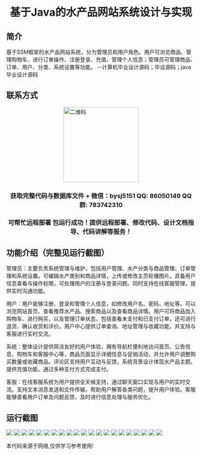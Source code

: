 <p><h1 align="center">基于Java的水产品网站系统设计与实现</h1></p>

## 简介
基于SSM框架的水产品网站系统，分为管理员和用户角色。用户可浏览商品、管理购物车、进行订单操作、注册登录、充值、管理个人信息；管理员可管理商品、订单、用户、分类、系统设置等功能。    --计算机毕业设计源码；毕设源码；java毕业设计源码


## 联系方式
<img src="https://bs-1329754181.cos.ap-shanghai.myqcloud.com/wx.jpg" alt="二维码" style="display: block; margin: 0 auto;" width="200px">
<p><h3 align="center">获取完整代码与数据库文件 + 微信：bysj5151 QQ: 86050149 QQ群: 783742310</h3></p>
<p><h3 align="center">可帮忙远程部署 包运行成功！提供远程部署、修改代码、设计文档指导、代码讲解等服务！</h3></p>

## 功能介绍（完整见运行截图）
管理员：主要负责系统管理与维护，包括用户管理、水产分类与商品管理、订单管理和系统设置。可编辑水产类别和商品详情，上传或修改主页轮播图片。具备用户信息查看与操作权限，可处理用户的注册与登录问题。同时支持在线客服管理，提供实时沟通功能。

用户：用户能够注册、登录和管理个人信息，如修改用户名、密码、地址等。可以浏览网站首页、查看推荐水产品、搜索商品以及查看商品详情。用户可将商品加入购物车、进行购买，以及管理订单状态，包括查看未支付和已支付订单，还可进行退货、确认收货和评价。用户中心提供订单查询、地址管理与收藏功能，并支持与客服进行实时交流。

系统：整体设计提供简洁友好的用户体验，拥有导航栏便利地访问首页、公告信息、购物车和客服中心等，商品页面显示详细信息与促销活动，并允许用户调整购买数量或收藏商品。评论区支持用户互动与反馈，系统背景设计体现水产品主题。提供充值功能，通过多种支付方式完成支付。

客服：在线客服系统为用户提供全天候支持，通过聊天窗口实现与用户的实时交流。支持文本消息发送和文件传输，帮助用户解答各类问题，提升用户体验。客服能够查看用户订单及问题反馈，及时进行信息处理与服务优化。


## 运行截图
![](https://bs-1329754181.cos.ap-shanghai.myqcloud.com/ssm/AquacultureWebsiteSystem/img/001.jpg)
![](https://bs-1329754181.cos.ap-shanghai.myqcloud.com/ssm/AquacultureWebsiteSystem/img/002.jpg)
![](https://bs-1329754181.cos.ap-shanghai.myqcloud.com/ssm/AquacultureWebsiteSystem/img/003.jpg)
![](https://bs-1329754181.cos.ap-shanghai.myqcloud.com/ssm/AquacultureWebsiteSystem/img/004.jpg)
![](https://bs-1329754181.cos.ap-shanghai.myqcloud.com/ssm/AquacultureWebsiteSystem/img/005.jpg)
![](https://bs-1329754181.cos.ap-shanghai.myqcloud.com/ssm/AquacultureWebsiteSystem/img/006.jpg)
![](https://bs-1329754181.cos.ap-shanghai.myqcloud.com/ssm/AquacultureWebsiteSystem/img/007.jpg)
![](https://bs-1329754181.cos.ap-shanghai.myqcloud.com/ssm/AquacultureWebsiteSystem/img/008.jpg)
![](https://bs-1329754181.cos.ap-shanghai.myqcloud.com/ssm/AquacultureWebsiteSystem/img/009.jpg)
![](https://bs-1329754181.cos.ap-shanghai.myqcloud.com/ssm/AquacultureWebsiteSystem/img/010.jpg)
![](https://bs-1329754181.cos.ap-shanghai.myqcloud.com/ssm/AquacultureWebsiteSystem/img/011.jpg)
![](https://bs-1329754181.cos.ap-shanghai.myqcloud.com/ssm/AquacultureWebsiteSystem/img/012.jpg)
![](https://bs-1329754181.cos.ap-shanghai.myqcloud.com/ssm/AquacultureWebsiteSystem/img/013.jpg)
![](https://bs-1329754181.cos.ap-shanghai.myqcloud.com/ssm/AquacultureWebsiteSystem/img/014.jpg)
![](https://bs-1329754181.cos.ap-shanghai.myqcloud.com/ssm/AquacultureWebsiteSystem/img/015.jpg)
![](https://bs-1329754181.cos.ap-shanghai.myqcloud.com/ssm/AquacultureWebsiteSystem/img/016.jpg)
![](https://bs-1329754181.cos.ap-shanghai.myqcloud.com/ssm/AquacultureWebsiteSystem/img/017.jpg)
![](https://bs-1329754181.cos.ap-shanghai.myqcloud.com/ssm/AquacultureWebsiteSystem/img/018.jpg)
![](https://bs-1329754181.cos.ap-shanghai.myqcloud.com/ssm/AquacultureWebsiteSystem/img/019.jpg)
![](https://bs-1329754181.cos.ap-shanghai.myqcloud.com/ssm/AquacultureWebsiteSystem/img/020.jpg)
![](https://bs-1329754181.cos.ap-shanghai.myqcloud.com/ssm/AquacultureWebsiteSystem/img/021.jpg)

<p>本代码来源于网络,仅供学习参考使用!</p>
